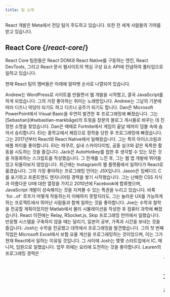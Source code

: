 ```yaml
---
title: 팀 소개
---
```


<Intro>

React 개발은 Meta에서 전담 팀이 주도하고 있습니다. 또한 전 세계 사람들의 기여를 받고 있습니다.

</Intro>

## React Core {/*react-core*/}

React Core 팀원들은 React DOM과 React Native를 구동하는 엔진, React DevTools, 그리고 React 문서 웹사이트의 핵심 구성 요소 API에 전념하여 풀타임으로 일하고 있습니다.

현재 React 팀의 멤버들은 아래에 알파벳 순서로 나열되어 있습니다.

<TeamMember name="Andrew Clark" permalink="andrew-clark" photo="/images/team/acdlite.jpg" github="acdlite" twitter="acdlite" threads="acdlite" title="Vercel의 엔지니어">
    Andrew는 WordPress로 사이트를 만들면서 웹 개발을 시작했고, 결국 JavaScript를 하게 되었습니다. 그의 가장 좋아하는 취미는 노래방입니다. Andrew는 그날의 기분에 따라 디즈니 악당이 되기도 하고 디즈니 공주가 되기도 합니다.
</TeamMember>

<TeamMember name="Dan Abramov" permalink="dan-abramov" photo="/images/team/gaearon.jpg" github="gaearon" twitter="dan_abramov2" title="독립 엔지니어">
    Dan은 Microsoft PowerPoint에서 Visual Basic을 우연히 발견한 후 프로그래밍에 빠졌습니다. 그는 [Sebastian](#sebastian-markbåge)의 트윗을 장문의 블로그 게시물로 바꾸는 데 진정한 소명을 찾았습니다. Dan은 때때로 Fortnite에서 게임이 끝날 때까지 덤불 속에 숨어서 승리합니다.
</TeamMember>

<TeamMember name="Eli White" permalink="eli-white" photo="/images/team/eli-white.jpg" github="TheSavior" twitter="Eli_White" threads="elicwhite" title="Meta의 엔지니어링 매니저">
    Eli는 중학교에서 해킹으로 정학을 당한 후 프로그래밍에 빠졌습니다. 그는 2017년부터 React와 React Native에서 일해왔습니다. 그는 특히 아이스크림과 애플 파이를 좋아합니다. Eli는 파쿠르, 실내 스카이다이빙, 공중 실크와 같은 독특한 활동을 시도하는 것을 즐깁니다.
</TeamMember>

<TeamMember name="Jack Pope" permalink="jack-pope" photo="/images/team/jack-pope.jpg" github="jackpope" personal="jackpope.me" title="Meta의 엔지니어">
    Jack은 AutoHotkey를 접한 후 생각할 수 있는 모든 것을 자동화하는 스크립트를 작성했습니다. 그 한계를 느낀 후, 그는 웹 앱 개발에 뛰어들었고 뒤돌아보지 않았습니다. 최근에는 Instagram의 웹 플랫폼에서 일하다가 React로 옮겼습니다. 그의 가장 좋아하는 프로그래밍 언어는 JSX입니다.
</TeamMember>

<TeamMember name="Jason Bonta" permalink="jason-bonta" photo="/images/team/jasonbonta.jpg" threads="someextent" title="Meta의 엔지니어링 매니저">
    Jason은 임베디드 C를 포기하고 프론트엔드 엔지니어링 경력을 쌓기 시작했습니다. 그는 난해한 CSS 지식과 아름다운 UI에 대한 열정을 가지고 2010년에 Facebook에 합류했으며, JavaScript 개발이 성숙해지는 것을 지켜볼 수 있는 특권을 누리고 있습니다. 비록 `for...of` 루프가 어떻게 작동하는지 이해하지 못할지라도, 그는 놀라운 UX를 가능하게 하는 프로젝트에서 뛰어난 사람들과 함께 일하는 것을 좋아합니다.
</TeamMember>

<TeamMember name="Joe Savona" permalink="joe-savona" photo="/images/team/joe.jpg" github="josephsavona" twitter="en_JS" threads="joesavona" title="Meta의 엔지니어">
    Joe는 수학과 철학을 전공할 계획이었지만 Matlab에서 물리 시뮬레이션을 작성한 후 컴퓨터 과학에 빠졌습니다. React 이전에는 Relay, RSocket.js, Skip 프로그래밍 언어에서 일했습니다. 반응형 시스템을 구축하지 않을 때는 달리기, 일본어 공부, 가족과 시간을 보내는 것을 즐깁니다.
</TeamMember>

<TeamMember name="Josh Story" permalink="josh-story" photo="/images/team/josh.jpg" github="gnoff" twitter="joshcstory" title="Vercel의 엔지니어">
    Josh는 수학을 전공했고 대학에서 프로그래밍을 발견했습니다. 그의 첫 번째 직업은 Microsoft Excel에서 보험 요율 계산을 프로그래밍하는 것이었으며, 이는 그가 현재 React에서 일하는 이유일 것입니다. 그 사이에 Josh는 몇몇 스타트업에서 IC, 매니저, 임원으로 일했습니다. 업무 외에는 요리에 도전하는 것을 좋아합니다.
</TeamMember>

<TeamMember name="Lauren Tan" permalink="lauren-tan" photo="/images/team/lauren.jpg" github="poteto" twitter="potetotes" threads="potetotes" personal="no.lol" title="Meta의 엔지니어">
    Lauren의 프로그래밍 경력은 `<marquee>` 태그를 처음 발견했을 때 절정에 달했습니다. 그녀는 그 이후로 그 기쁨을 쫓고 있습니다. 대학에서 CS 대신 금융을 전공했기 때문에 Excel을 사용하여 코딩을 배웠습니다. Lauren은 채팅에 장난스러운 밈을 떨어뜨리고, 파트너와 비디오 게임을 하고, 그녀의 개 Zelda를 쓰다듬는 것을 즐깁니다.
</TeamMember>

<TeamMember name="Luna Wei" permalink="luna-wei" photo="/images/team/luna-wei.jpg" github="lunaleaps" twitter="lunaleaps" threads="lunaleaps" title="Meta의 엔지니어">
    Luna는 6살 때 아버지로부터 파이썬의 기초를 배웠습니다. 그 이후로 그녀는 멈추지 않았습니다. Luna는 Z세대가 되기를 열망하며, 성공으로 가는 길은 환경 보호, 도시 정원 가꾸기, 그리고 많은 품질 시간으로 가득 차 있습니다.
</TeamMember>

<TeamMember name="Matt Carroll" permalink="matt-carroll" photo="/images/team/matt-carroll.png" github="mattcarrollcode" twitter="mattcarrollcode" threads="mattcarrollcode" title="Meta의 개발자 옹호자">
    Matt는 코딩에 우연히 빠져들었고, 그 이후로 혼자서는 만들 수 없는 것들을 커뮤니티에서 만드는 것에 매료되었습니다. React 이전에는 YouTube, Google Assistant, Fuchsia, Google Cloud AI 및 Evernote에서 일했습니다. 더 나은 개발자 도구를 만들려고 하지 않을 때는 산, 재즈, 가족과 시간을 보내는 것을 즐깁니다.
</TeamMember>

<TeamMember name="Mofei Zhang" permalink="mofei-zhang" photo="/images/team/mofei-zhang.png" github="mofeiZ" threads="z_mofei" title="Meta의 엔지니어">
    Mofei는 비디오 게임에서 치트하는 데 도움이 될 수 있다는 것을 깨달았을 때 프로그래밍을 시작했습니다. 학부/대학원에서 운영 체제를 전공했지만, 지금은 React에서 행복하게 작업하고 있습니다. 업무 외에는 볼더링 문제를 디버깅하고 다음 배낭 여행을 계획하는 것을 즐깁니다.
</TeamMember>

<TeamMember name="Noah Lemen" permalink="noah-lemen" photo="/images/team/noahlemen.jpg" github="noahlemen" twitter="noahlemen" threads="noahlemen" personal="noahle.men" title="Meta의 엔지니어">
    Noah는 NYU에서 음악 기술을 공부하면서 UI 프로그래밍에 대한 관심을 갖게 되었습니다. Meta에서 그는 내부 도구, 브라우저, 웹 성능에 대해 작업했으며 현재는 React에 집중하고 있습니다. 업무 외에는 신디사이저를 만지작거리거나 고양이와 시간을 보내는 것을 즐깁니다.
</TeamMember>

<TeamMember name="Rick Hanlon" permalink="rick-hanlon" photo="/images/team/rickhanlonii.jpg" github="rickhanlonii" twitter="rickhanlonii" threads="rickhanlonii" personal="rickhanlon.codes" title="Meta의 엔지니어">
    Ricky는 이론 수학을 전공했으며 몇 년 동안 React Native 팀에 있다가 React 팀에 합류했습니다. 프로그래밍을 하지 않을 때는 스노보드, 자전거 타기, 등반, 골프를 하거나 이슈 템플릿과 일치하지 않는 GitHub 이슈를 닫는 것을 즐깁니다.
</TeamMember>

<TeamMember name="Ruslan Lesiutin" permalink="ruslan-lesiutin" photo="/images/team/lesiutin.jpg" github="hoxyq" twitter="ruslanlesiutin" threads="lesiutin" title="Meta의 엔지니어">
    Ruslan의 UI 프로그래밍 소개는 어린 시절 커스텀 게임 포럼을 위해 HTML 템플릿을 수동으로 편집하면서 시작되었습니다. 그는 컴퓨터 과학을 전공하게 되었습니다. 그는 음악, 게임, 밈을 즐깁니다. 주로 밈.
</TeamMember>

<TeamMember name="Sathya Gunasekaran " permalink="sathya-gunasekaran" photo="/images/team/sathya.jpg" github="gsathya" twitter="_gsathya" threads="gsathya.03" title="Meta의 엔지니어">
    Sathya는 학교에서 Dragon Book을 싫어했지만, 경력 내내 컴파일러 작업을 하게 되었습니다. React 컴포넌트를 컴파일하지 않을 때는 커피를 마시거나 또 다른 도사를 먹고 있습니다.
</TeamMember>

<TeamMember name="Sebastian Markbåge" permalink="sebastian-markbåge" photo="/images/team/sebmarkbage.jpg" github="sebmarkbage" twitter="sebmarkbage" threads="sebmarkbage" title="Vercel의 엔지니어">
    Sebastian은 심리학을 전공했습니다. 그는 보통 조용합니다. 무언가를 말할 때도, 몇 달 후에야 다른 사람들이 이해할 수 있는 경우가 많습니다. 그의 성을 올바르게 발음하는 방법은 "mark-boa-geh"이지만, 실용성을 위해 "mark-beige"로 정착했으며, React에 접근하는 방식도 그렇습니다.
</TeamMember>

<TeamMember name="Sebastian Silbermann" permalink="sebastian-silbermann" photo="/images/team/sebsilbermann.jpg" github="eps1lon" twitter="sebsilbermann" threads="sebsilbermann" title="Vercel의 엔지니어">
    Sebastian은 수업 중에 즐기던 브라우저 게임을 더 재미있게 만들기 위해 프로그래밍을 배웠습니다. 결국 이는 가능한 한 많은 오픈 소스 코드에 기여하는 것으로 이어졌습니다. 코딩 외에는 사람들이 그를 다른 Sebastian들과 Zilberman과 혼동하지 않도록 하는 데 바쁩니다.
</TeamMember>

<TeamMember name="Seth Webster" permalink="seth-webster" photo="/images/team/seth.jpg" github="sethwebster" twitter="sethwebster" threads="sethwebster" personal="sethwebster.com" title="Meta의 엔지니어링 매니저">
    Seth는 애리조나 투손에서 자라면서 어린 시절 프로그래밍을 시작했습니다. 학교를 마친 후, 그는 음악에 빠져 약 10년 동안 투어 뮤지션으로 활동하다가 Intuit에서 일을 시작했습니다. 여가 시간에는 [사진 찍기](https://www.sethwebster.com)와 미국 북동부에서 동물 구조를 위한 비행을 즐깁니다.
</TeamMember>

<TeamMember name="Sophie Alpert" permalink="sophie-alpert" photo="/images/team/sophiebits.jpg" github="sophiebits" twitter="sophiebits" threads="sophiebits" personal="sophiebits.com" title="독립 엔지니어">
    React가 출시된 지 4일 만에 Sophie는 당시 프로젝트 전체를 React로 다시 작성했으며, 지금은 그것이 다소 무모했음을 깨닫고 있습니다. 프로젝트의 #1 커미터가 된 후, 그녀는 왜 다른 사람들처럼 Facebook에서 급여를 받지 않는지 궁금해하며 공식적으로 팀에 합류하여 React의 청소년기를 이끌었습니다. 몇 년 전 그 직장을 그만두었지만, 여전히 팀의 그룹 채팅에 참여하고 "가치를 제공"하고 있습니다.
</TeamMember>

<TeamMember name="Tianyu Yao" permalink="tianyu-yao" photo="/images/team/tianyu.jpg" github="tyao1" twitter="tianyu0" title="Meta의 엔지니어">
    Tianyu는 어릴 때 비디오 게임을 좋아해서 컴퓨터에 관심을 갖게 되었습니다. 그래서 컴퓨터 과학을 전공했고 여전히 League of Legends와 같은 유치한 게임을 합니다. 컴퓨터 앞에 있지 않을 때는 두 마리의 새끼 고양이와 놀거나 하이킹, 카약을 즐깁니다.
</TeamMember>

<TeamMember name="Yuzhi Zheng" permalink="yuzhi-zheng" photo="/images/team/yuzhi.jpg" github="yuzhi" twitter="yuzhiz" threads="yuzhiz" title="Meta의 엔지니어링 매니저">
    Yuzhi는 학교에서 컴퓨터 과학을 공부했습니다. 그녀는 실험실에 물리적으로 있지 않고도 코드를 실현하는 즉각적인 만족감을 좋아했습니다. 이제 그녀는 React 조직의 매니저입니다. 관리직 이전에는 Relay 데이터 페칭 프레임워크에서 일했습니다. 여가 시간에는 정원 가꾸기와 주택 개선 프로젝트를 통해 삶을 최적화하는 것을 즐깁니다.
</TeamMember>

## 과거 기여자들 {/*past-contributors*/}

과거 팀원들과 수년에 걸쳐 React에 크게 기여한 다른 사람들은 [감사 페이지](/community/acknowledgements)에서 찾을 수 있습니다.